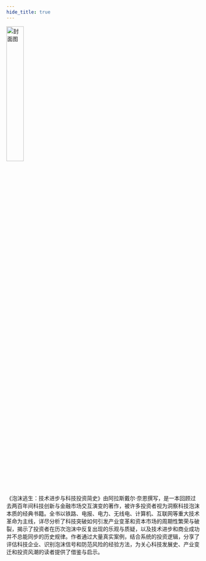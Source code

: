 ```yaml
---
hide_title: true
---
```

<img src="https://static.kjuu.cc/tana/copy.png" alt="封面图"
width="30%" />

<br /><br />
《泡沫逃生：技术进步与科技投资简史》由阿拉斯戴尔·奈恩撰写，是一本回顾过去两百年间科技创新与金融市场交互演变的著作，被许多投资者视为洞察科技泡沫本质的经典书籍。全书以铁路、电报、电力、无线电、计算机、互联网等重大技术革命为主线，详尽分析了科技突破如何引发产业变革和资本市场的周期性繁荣与破裂，揭示了投资者在历次泡沫中反复出现的乐观与质疑，以及技术进步和商业成功并不总能同步的历史规律。作者通过大量真实案例，结合系统的投资逻辑，分享了评估科技企业、识别泡沫信号和防范风险的经验方法，为关心科技发展史、产业变迁和投资风潮的读者提供了借鉴与启示。